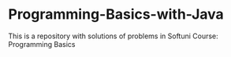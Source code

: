 # Programming-Basics-with-Java
This is a repository with solutions of problems in Softuni Course: Programming Basics
